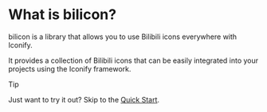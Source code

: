 # What is bilicon?

bilicon is a library that allows you to use Bilibili icons everywhere with Iconify.

It provides a collection of Bilibili icons that can be easily integrated into your projects using the Iconify framework.

> [!TIP]
> Just want to try it out? Skip to the [Quick Start](./getting-started).
